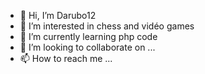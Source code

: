 - 👋 Hi, I’m Darubo12
- 👀 I’m interested in chess and vidéo games
- 🌱 I’m currently learning php code
- 💞️ I’m looking to collaborate on ...
- 📫 How to reach me ...

<!---
Darubo12/Darubo12 is a ✨ special ✨ repository because its `README.md` (this file) appears on your GitHub profile.
You can click the Preview link to take a look at your changes.
--->
